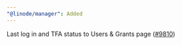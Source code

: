 ```yaml
---
"@linode/manager": Added
---
```


Last log in and TFA status to Users & Grants page ([#9810](https://github.com/linode/manager/pull/9810))
